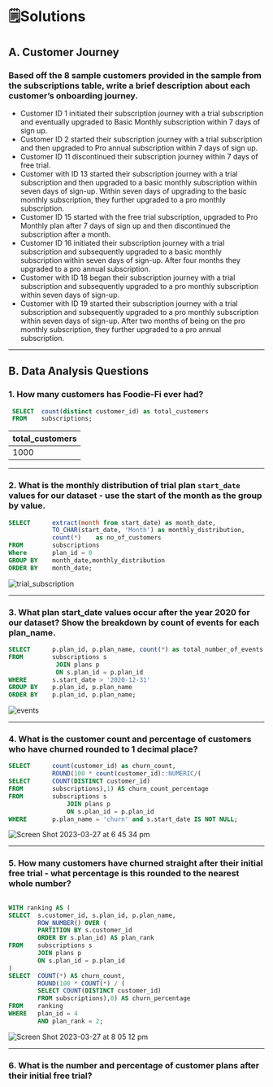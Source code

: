 # 🗒️Solutions

## A. Customer Journey

### Based off the 8 sample customers provided in the sample from the subscriptions table, write a brief description about each customer’s onboarding journey.

- Customer ID 1 initiated their subscription journey with a trial subscription and eventually upgraded to Basic Monthly subscription within 7 days of sign up.
- Customer ID 2 started their subscription journey with a trial subscription and then upgraded to Pro annual subscription within 7 days of sign up.
- Customer ID 11 discontinued their subscription journey within 7 days of free trial. 
- Customer with ID 13 started their subscription journey with a trial subscription and then upgraded to a basic monthly subscription within seven days of sign-up. Within seven days of upgrading to the basic monthly subscription, they further upgraded to a pro monthly subscription.
- Customer ID 15 started with the free trial subscription, upgraded to Pro Monthly plan after 7 days of sign up and then discontinued the subscription after a month.
- Customer ID 16 initiated their subscription journey with a trial subscription and subsequently upgraded to a basic monthly subscription within seven days of sign-up. After four months they upgraded to a pro annual subscription.
- Customer with ID 18 began their subscription journey with a trial subscription and subsequently upgraded to a pro monthly subscription within seven days of sign-up.
- Customer with ID 19 started their subscription journey with a trial subscription and subsequently upgraded to a pro monthly subscription within seven days of sign-up. After two months of being on the pro monthly subscription, they further upgraded to a pro annual subscription.
***

## B. Data Analysis Questions

### 1. How many customers has Foodie-Fi ever had?
````sql
 SELECT  count(distinct customer_id) as total_customers
 FROM    subscriptions;
````
| total_customers |
| --------------- |
| 1000            |
***

### 2. What is the monthly distribution of trial plan `start_date` values for our dataset - use the start of the month as the group by value.
````sql
SELECT		extract(month from start_date) as month_date,
			TO_CHAR(start_date, 'Month') as monthly_distribution,
			count(*)	as no_of_customers		
FROM 		subscriptions
Where		plan_id = 0
GROUP BY	month_date,monthly_distribution
ORDER BY	month_date;
````
![trial_subscription](https://user-images.githubusercontent.com/123035903/227854793-58c2d69a-99e0-4b0d-b420-def0340a635a.png)
***

### 3. What plan start_date values occur after the year 2020 for our dataset? Show the breakdown by count of events for each plan_name.
````sql
SELECT		p.plan_id, p.plan_name, count(*) as total_number_of_events			
FROM		subscriptions s
			 JOIN plans p 
			 ON s.plan_id = p.plan_id
WHERE		s.start_date > '2020-12-31'
GROUP BY	p.plan_id, p.plan_name
ORDER BY	p.plan_id, p.plan_name;
````
![events](https://user-images.githubusercontent.com/123035903/227860234-b7a366a7-25be-42e1-8f2d-e3c842c72886.png)
***
### 4. What is the customer count and percentage of customers who have churned rounded to 1 decimal place?
````sql
SELECT		count(customer_id) as churn_count,
			ROUND(100 * count(customer_id)::NUMERIC/(
SELECT		COUNT(DISTINCT customer_id) 
FROM 		subscriptions),1) AS churn_count_percentage
FROM		subscriptions s
				JOIN plans p
				ON s.plan_id = p.plan_id
WHERE		p.plan_name = 'churn' and s.start_date IS NOT NULL;
````
![Screen Shot 2023-03-27 at 6 45 34 pm](https://user-images.githubusercontent.com/123035903/227875246-83ea305c-4bfa-45d5-b33c-a14d912eff5e.png)
***

### 5. How many customers have churned straight after their initial free trial - what percentage is this rounded to the nearest whole number?
````sql

WITH ranking AS (
SELECT	s.customer_id, s.plan_id, p.plan_name,
		ROW_NUMBER() OVER (
    	PARTITION BY s.customer_id 
    	ORDER BY s.plan_id) AS plan_rank 
FROM	subscriptions s
		JOIN plans p
  		ON s.plan_id = p.plan_id
)  
SELECT	COUNT(*) AS churn_count,
  		ROUND(100 * COUNT(*) / (
    	SELECT COUNT(DISTINCT customer_id) 
    	FROM subscriptions),0) AS churn_percentage
FROM	ranking
WHERE	plan_id = 4 
  		AND plan_rank = 2;
````
![Screen Shot 2023-03-27 at 8 05 12 pm](https://user-images.githubusercontent.com/123035903/227895263-6e1cd590-55b7-4b62-955a-afa64774ca80.png)
***

### 6. What is the number and percentage of customer plans after their initial free trial?



